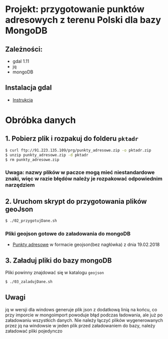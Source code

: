 # Projekt: przygotowanie punktów adresowych z terenu Polski dla bazy MongoDB

## Zależności:
- gdal 1.11
- jq
- mongoDB

## Instalacja gdal
* [Instrukcja](https://tilemill-project.github.io/tilemill/docs/guides/gdal/)

# Obróbka danych
## 1. Pobierz plik i rozpakuj do folderu `pktadr`
```bash
$ curl ftp://91.223.135.109/prg/punkty_adresowe.zip -o pktadr.zip
$ unzip punkty_adresowe.zip -d pktadr
$ rm punkty_adresowe.zip
```
### Uwaga: nazwy plików w paczce mogą mieć niestandardowe znaki, więc w razie błędów należy je rozpakować odpowiednim narzędziem

## 2. Uruchom skrypt do przygotowania plików geoJson
```bash
$ ./02_przygotujDane.sh
```
### Pliki geojson gotowe do załadowania do mongoDB
* [Punkty adresowe](https://drive.google.com/file/d/1c76CsnoARrlPwRoOsInwhvXnYVPWgiZx/view?usp=sharing) w formacie geojson(bez nagłówka) z dnia 19.02.2018

## 3. Załaduj pliki do bazy mongoDB
Pliki powinny znajdować się w katalogu `geojson`
```bash
$ ./03_zaladujDane.sh
```

## Uwagi
jq w wersji dla windows generuje plik json z dodatkową linią na końcu, co przy imporcie w mongoimport powoduje błąd podczas ładowania, ale już po załadowaniu wszystkich danych. Nie należy łączyć plików wygenerowanych przez jq na windowsie w jeden plik przed załadowaniem do bazy, należy załadować pliki pojedynczo